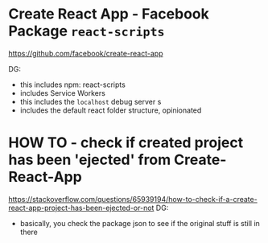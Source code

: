 

#  Create React App - Facebook Package `react-scripts` 

https://github.com/facebook/create-react-app

DG:
* this includes npm: react-scripts
* includes Service Workers
* this includes the `localhost` debug server s
* includes the default react folder structure, opinionated


# HOW TO - check if created project has been 'ejected' from Create-React-App
https://stackoverflow.com/questions/65939194/how-to-check-if-a-create-react-app-project-has-been-ejected-or-not
DG:
* basically, you check the package json to see if the original stuff is still in there
